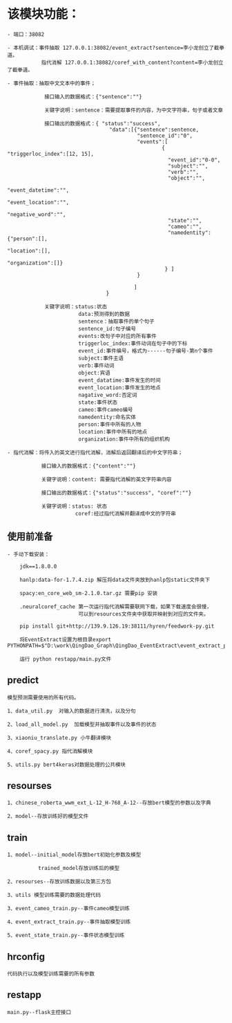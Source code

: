 # 该模块功能：
    
    - 端口：38082    
    
    - 本机调试：事件抽取 127.0.0.1:38082/event_extract?sentence=李小龙创立了截拳道。
               指代消解 127.0.0.1:38082/coref_with_content?content=李小龙创立了截拳道。
    
    - 事件抽取：抽取中文文本中的事件；
    
                接口输入的数据格式：{"sentence":""}
                
                关键字说明：sentence：需要提取事件的内容，为中文字符串，句子或者文章
                
                接口输出的数据格式：{ "status":"success", 
                                     "data":[{"sentence":sentence, 
                                              "sentence_id":"0",
                                              "events":[
                                                      { "triggerloc_index":[12, 15],
                                                        "event_id":"0-0",
                                                        "subject":"", 
                                                        "verb":"", 
                                                        "object":"",
                                                        "event_datetime":"", 
                                                        "event_location":"", 
                                                        "negative_word":"", 
                                                        "state":"", 
                                                        "cameo":"",
                                                        "namedentity":{"person":[], 
                                                                       "location":[], 
                                                                       "organization":[]}  
                                                       } ]
                                              }
                                                              
                                             ]                
                                    }
                                    
                关键字说明：status:状态
                           data:预测得到的数据
                           sentence：抽取事件的单个句子
                           sentence_id:句子编号
                           events:改句子中对应的所有事件
                           triggerloc_index:事件动词在句子中的下标
                           event_id:事件编号，格式为------句子编号-第n个事件
                           subject:事件主语
                           verb:事件动词
                           object:宾语
                           event_datatime:事件发生的时间
                           event_location:事件发生的地点
                           nagative_word:否定词
                           state:事件状态
                           cameo:事件cameo编号
                           namedentity:命名实体
                           person:事件中所有的人物
                           location:事件中所有的地点
                           organization:事件中所有的组织机构
    
    - 指代消解：将传入的英文进行指代消解，消解后返回翻译后的中文字符串；
    
               接口输入的数据格式：{"content":""}
               
               关键字说明：content: 需要指代消解的英文字符串内容
            
               接口输出的数据格式：{"status":"success", "coref":""}
               
               关键字说明：status: 状态
                          coref:经过指代消解并翻译成中文的字符串
    
## 使用前准备

    - 手动下载安装：

        jdk==1.8.0.0 
        
        hanlp:data-for-1.7.4.zip 解压将data文件夹放到hanlp包static文件夹下
        
        spacy:en_core_web_sm-2.1.0.tar.gz 需要pip 安装
        
        .neuralcoref_cache 第一次运行指代消解需要联网下载，如果下载速度会很慢，
                           可以到resources文件夹中获取并映射到对应的文件夹。

        pip install git+http://139.9.126.19:38111/hyren/feedwork-py.git
        
        将EventExtract设置为根目录export PYTHONPATH=$"D:\work\QingDao_Graph\QingDao_EventExtract\event_extract_program\EventExtract"
        
        运行 python restapp/main.py文件
        
        
## predict

    模型预测需要使用的所有代码。
    
    1、data_util.py  对输入的数据进行清洗，以及分句
    
    2、load_all_model.py  加载模型并抽取事件以及事件的状态
    
    3、xiaoniu_translate.py 小牛翻译模块
    
    4、coref_spacy.py 指代消解模块
    
    5、utils.py bert4keras对数据处理的公共模块
    


## resourses
    
    1、chinese_roberta_wwm_ext_L-12_H-768_A-12--存放bert模型的参数以及字典
    
    2、model--存放训练好的模型文件
    
## train
    
    1、model--initial_model存放bert初始化参数及模型
    
              trained_model存放训练后的模型
              
    2、resourses--存放训练数据以及第三方包
    
    3、utils 模型训练需要的数据处理代码
    
    3、event_cameo_train.py--事件cameo模型训练
    
    4、event_extract_train.py--事件抽取模型训练
    
    5、event_state_train.py--事件状态模型训练


## hrconfig

    代码执行以及模型训练需要的所有参数

## restapp 

    main.py--flask主控接口
    